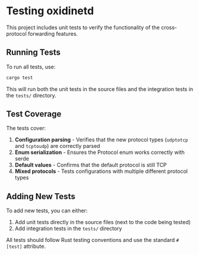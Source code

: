 # Testing oxidinetd

This project includes unit tests to verify the functionality of the cross-protocol forwarding features.

## Running Tests

To run all tests, use:

```bash
cargo test
```

This will run both the unit tests in the source files and the integration tests in the `tests/` directory.

## Test Coverage

The tests cover:

1. **Configuration parsing** - Verifies that the new protocol types (`udptotcp` and `tcptoudp`) are correctly parsed
2. **Enum serialization** - Ensures the Protocol enum works correctly with serde
3. **Default values** - Confirms that the default protocol is still TCP
4. **Mixed protocols** - Tests configurations with multiple different protocol types

## Adding New Tests

To add new tests, you can either:

1. Add unit tests directly in the source files (next to the code being tested)
2. Add integration tests in the `tests/` directory

All tests should follow Rust testing conventions and use the standard `#[test]` attribute.